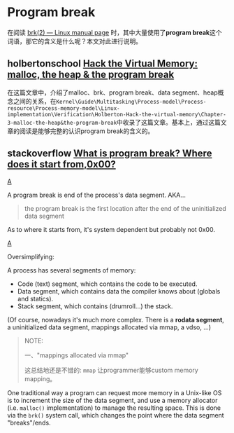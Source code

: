 # Program break

在阅读 [brk(2) — Linux manual page](https://man7.org/linux/man-pages/man2/brk.2.html) 时，其中大量使用了**program break**这个词语，那它的含义是什么呢？本文对此进行说明。

## holbertonschool [Hack the Virtual Memory: malloc, the heap & the program break](https://blog.holbertonschool.com/hack-the-virtual-memory-malloc-the-heap-the-program-break/)

在这篇文章中，介绍了malloc、brk、program break、data segment、heap概念之间的关系，在`Kernel\Guide\Multitasking\Process-model\Process-resource\Process-memory-model\Linux-implementation\Verification\Holberton-Hack-the-virtual-memory\Chapter-3-malloc-the-heap&the-program-break`中收录了这篇文章。基本上，通过这篇文章的阅读是能够完整的认识program break的含义的。

## stackoverflow [What is program break? Where does it start from,0x00?](https://stackoverflow.com/questions/6338162/what-is-program-break-where-does-it-start-from-0x00)

[A](https://stackoverflow.com/a/6338195)

A program break is end of the process's data segment. AKA...

> the program break is the first location after the end of the uninitialized data segment

As to where it starts from, it's system dependent but probably not 0x00.

[A](https://stackoverflow.com/a/6351139)

Oversimplifying:

A process has several segments of memory:

- Code (text) segment, which contains the code to be executed.
- Data segment, which contains data the compiler knows about (globals and statics).
- Stack segment, which contains (drumroll...) the stack.

(Of course, nowadays it's much more complex. There is a **rodata segment**, a uninitialized data segment, mappings allocated via mmap, a vdso, ...)

> NOTE: 
>
> 一、"mappings allocated via mmap"
>
> 这总结地还是不错的: `mmap` 让programmer能够custom memory mapping。

One traditional way a program can request more memory in a Unix-like OS is to increment the size of the data segment, and use a memory allocator (i.e. `malloc()` implementation) to manage the resulting space. This is done via the `brk()` system call, which changes the point where the data segment "breaks"/ends.

